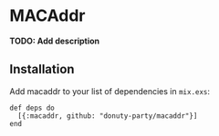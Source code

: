 # MACAddr

**TODO: Add description**

## Installation

Add macaddr to your list of dependencies in `mix.exs`:

    def deps do
      [{:macaddr, github: "donuty-party/macaddr"}]
    end
